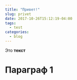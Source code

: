 ```yaml
---
title: "Привет!"
slug: privet
date: 2017-10-26T15:12:19-04:00
tags:
  - test
categories: 
  - blog
---
```


Это **текст**  

# Параграф 1  

